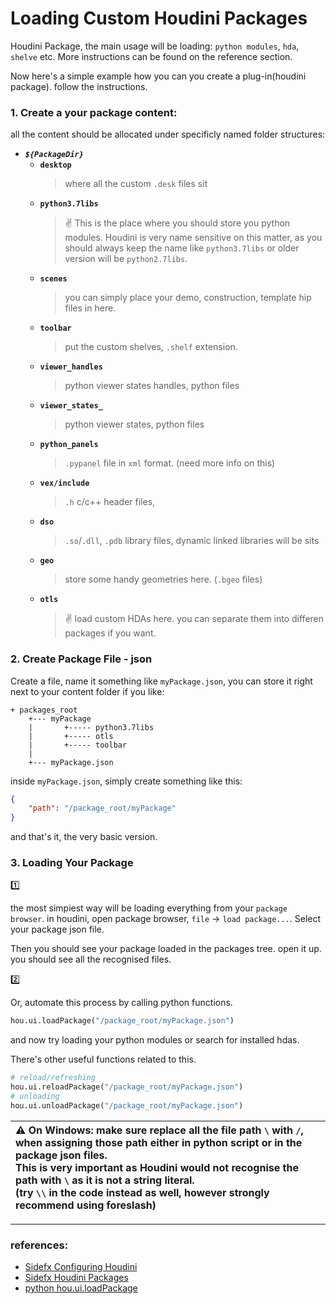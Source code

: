# Loading Custom Houdini Packages

Houdini Package, the main usage will be loading: `python modules`, `hda`, `shelve` etc. More instructions can be found on the reference section.

Now here's a simple example how you can you create a plug-in(houdini package). follow the instructions.

### 1. Create a your package content:
all the content should be allocated under specificly named folder structures:


- **_`${PackageDir}`_**
    - __`desktop`__
        > where all the custom `.desk` files sit
    - __`python3.7libs`__
        > :v: This is the place where you should store you python modules. Houdini is very name sensitive on this matter, as you should always keep the name like `python3.7libs` or older version will be `python2.7libs`.
    - __`scenes`__
        > you can simply place your demo, construction, template hip files in here.
    - __`toolbar`__
        > put the custom shelves, `.shelf` extension.
    - __`viewer_handles`__
        > python viewer states handles, python files
    - __`viewer_states_`__
        > python viewer states, python files
    - __`python_panels`__
        > `.pypanel` file in `xml` format. (need more info on this)
    - __`vex/include`__
        > `.h` c/c++ header files, 
    - __`dso`__
        > `.so`/`.dll`, `.pdb` library files, dynamic linked libraries will be sits 
    - __`geo`__
        > store some handy geometries here. (`.bgeo` files)
    - __`otls`__
        > :v: load custom HDAs here. you can separate them into differen packages if you want.

### 2. Create Package File - json
Create a file, name it something like `myPackage.json`, you can store it right next to your content folder if you like:
```
+ packages_root 
    +--- myPackage
    |       +----- python3.7libs
    |       +----- otls
    |       +----- toolbar
    |       
    +--- myPackage.json
```

inside `myPackage.json`, simply create something like this:
```json
{
    "path": "/package_root/myPackage"
}
```
and that's it, the very basic version.

### 3. Loading Your Package

:one:

the most simpiest way will be loading everything from your `package browser`. in houdini, open package browser, `file` &rarr; `load package...`. Select your package json file. 

Then you should see your package loaded in the packages tree. open it up. you should see all the recognised files.


:two:

Or, automate this process by calling python functions.

```python
hou.ui.loadPackage("/package_root/myPackage.json")
```

and now try loading your python modules or search for installed hdas.

There's other useful functions related to this.

```python
# reload/refreshing
hou.ui.reloadPackage("/package_root/myPackage.json")
# unloading
hou.ui.unloadPackage("/package_root/myPackage.json")
```

| :warning: On Windows: make sure replace all the file path `\` with `/`, when assigning those path either in python script or in the package json files.<br>This is very important as Houdini would not recognise the path with `\` as it is not a string literal. <br>(try `\\` in the code instead as well, however strongly recommend using foreslash)|
|:---|

---
### references:
- [Sidefx Configuring Houdini](https://www.sidefx.com/docs/houdini/basics/config.html)
- [Sidefx Houdini Packages](https://www.sidefx.com/docs/houdini/ref/plugins.html)
- [python hou.ui.loadPackage](https://www.sidefx.com/docs/houdini/hom/hou/ui.html#loadPackage)